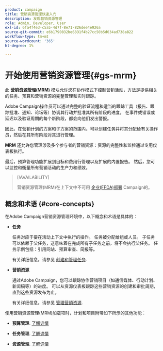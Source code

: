 ```yaml
---
product: campaign
title: 营销资源管理快速入门
description: 发现营销资源管理
role: Admin, Developer, User
exl-id: 6fa4f4e3-c5a5-4d7f-8e71-826dee4e926a
source-git-commit: e6b1790832be6331f4b27cc50b5d034ad738a822
workflow-type: tm+mt
source-wordcount: '365'
ht-degree: 1%

---
```


# 开始使用营销资源管理{#gs-mrm}

此 **营销资源管理(MRM)** 模块允许您在协作模式下控制营销活动，方法是提供相关的任务、预算和营销资源的完整管理和实时跟踪。

Adobe Campaign操作员可以通过完整的验证流程和适当的跟踪工具（报告、跟踪批准、通知、论坛等）协调其行动并批准其所有阶段的进度。 在事件或错误或延迟以及验证周期的每个新阶段，都会向他们发出警报。

因此，在营销计划的方案和子方案的范围内，可以创建任务并将其分配给有关操作员，然后在其所有阶段对其进行管理。

**MRM** 还允许您管理涉及多个参与者的营销资源：资源的完整性和监控通过专用仪表板执行。

最后，预算管理功能扩展到目标和费用行管理以及扩展的内置报告。 然后，您可以监控和衡量所有营销活动的生产力和绩效。

>[!AVAILABILITY]
>
>营销资源管理(MRM)在上下文中不可用 [企业(FFDA)部署](../../v8/architecture/enterprise-deployment.md) Campaign的。

## 概念和术语 {#core-concepts}

在Adobe Campaign营销资源管理环境中，以下概念和术语是具体的：

* **任务**

  任务对应于要在活动上下文中执行的操作。 任务被分配给组或人员。 子任务可以依赖于父任务，这意味着在完成所有子任务之前，将不会执行父任务。 任务示例包括：引用网站、预算审查、简报等。

  有关详细信息，请参见 [创建和管理任务](creating-and-managing-tasks.md).

* **营销资源**

  通过Adobe Campaign，您可以跟踪协作营销项目（如通信媒体、行动计划、新闻稿等）的进度。 可以从资源仪表板跟踪这些营销资源的创建和审批周期，直到这些资源发布为止。

  有关详细信息，请参见 [管理营销资源](managing-marketing-resources.md).

<!--
>[!NOTE]
>
>For more on Adobe Campaign workspace, refer to [this section](../../platform/using/adobe-campaign-workspace.md).
>  
>Deliveries and communication channels are detailed in [this section](../../delivery/using/steps-about-delivery-creation-steps.md).  
>
>Marketing campaign functionalities are detailed in [this section](../../campaign/using/accessing-marketing-campaigns.md).
-->

使用营销资源管理(MRM)加载项时，计划和项目附带如下所示的其他功能：

* **预算管理**. [了解详情](controlling-costs.md)

* **任务管理**. [了解详情](creating-and-managing-tasks.md)

* **资源管理**. [了解详情](managing-marketing-resources.md)
